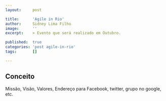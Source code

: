 ```yaml
---
layout:     post

title:      'Agile in Rio'
author:     Sidney Lima Filho
image:      ''
excerpt:    > Evento que será realizado em Outubro.

published:  true
categories: 'post agile-in-rio'
tags:       []

---
```


## Conceito

Missão, Visão, Valores, Endereço para Facebook, twitter, grupo no google, etc.